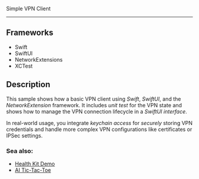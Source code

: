 Simple VPN Client
_________________

## Frameworks
* Swift
* SwiftUI
* NetworkExtensions
* XCTest

## Description
This sample shows how  a basic VPN client using *Swift*, *SwiftUI*, and the *NetworkExtension* framework. 
It includes *unit test* for the VPN state and shows how to manage the VPN connection lifecycle in a *SwiftUI interface*. 

In real-world usage, you integrate *keychain access* for _securely_ storing VPN credentials and handle more complex VPN configurations like certificates or IPSec settings.

### Sea also:
* [Health Kit Demo](https://github.com/arthurkahwa/healthkit_showcase)
* [AI Tic-Tac-Toe](https://github.com/arthurkahwa/ai_tictactoe)
